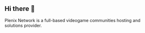 ## Hi there 👋

Plenix Network is a full-based videogame communities hosting and solutions provider.
